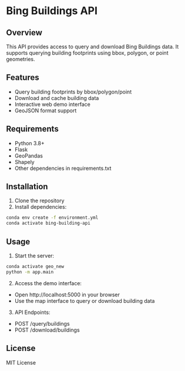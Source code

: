 # Bing Buildings API

## Overview
This API provides access to query and download Bing Buildings data. It supports querying building footprints using bbox, polygon, or point geometries.

## Features
- Query building footprints by bbox/polygon/point
- Download and cache building data
- Interactive web demo interface
- GeoJSON format support

## Requirements
- Python 3.8+
- Flask
- GeoPandas
- Shapely
- Other dependencies in requirements.txt

## Installation
1. Clone the repository
2. Install dependencies:
```bash
conda env create -f environment.yml
conda activate bing-building-api   
```

## Usage
1. Start the server:
```bash
conda activate geo_new
python -m app.main
```
2. Access the demo interface:
- Open http://localhost:5000 in your browser
- Use the map interface to query or download building data
3. API Endpoints:
- POST /query/buildings
- POST /download/buildings

## License
MIT License
